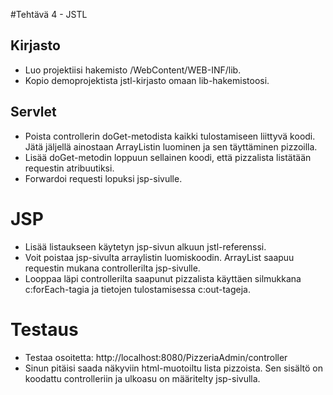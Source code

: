 #Tehtävä 4 - JSTL

## Kirjasto

* Luo projektiisi hakemisto /WebContent/WEB-INF/lib.
* Kopio demoprojektista jstl-kirjasto omaan lib-hakemistoosi.

## Servlet
* Poista controllerin doGet-metodista kaikki tulostamiseen liittyvä koodi. Jätä jäljellä ainostaan ArrayListin luominen ja sen täyttäminen pizzoilla.
* Lisää doGet-metodin loppuun sellainen koodi, että pizzalista listätään requestin atribuutiksi.
* Forwardoi requesti lopuksi  jsp-sivulle.

# JSP
* Lisää listaukseen käytetyn jsp-sivun alkuun jstl-referenssi.
* Voit poistaa jsp-sivulta arraylistin luomiskoodin. ArrayList saapuu requestin mukana controllerilta jsp-sivulle.
* Looppaa läpi controllerilta saapunut pizzalista käyttäen silmukkana c:forEach-tagia ja tietojen tulostamisessa c:out-tageja.

# Testaus
* Testaa osoitetta: http://localhost:8080/PizzeriaAdmin/controller
* Sinun pitäisi saada näkyviin html-muotoiltu lista pizzoista. Sen sisältö on koodattu controlleriin ja ulkoasu on määritelty jsp-sivulla.
